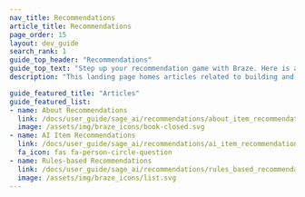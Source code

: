 ```yaml
---
nav_title: Recommendations
article_title: Recommendations
page_order: 15
layout: dev_guide
search_rank: 1
guide_top_header: "Recommendations"
guide_top_text: "Step up your recommendation game with Braze. Here is a collection of what you need to know about setting up recommendation engines so that you can suggest items or content that users actually want. From customizing experiences with AI to building your own engines with Liquid or Connected Content, you'll find everything you need to make every recommendation count."
description: "This landing page homes articles related to building and using recommendation engines in Braze."

guide_featured_title: "Articles"
guide_featured_list:
- name: About Recommendations
  link: /docs/user_guide/sage_ai/recommendations/about_item_recommendations/
  image: /assets/img/braze_icons/book-closed.svg
- name: AI Item Recommendations
  link: /docs/user_guide/sage_ai/recommendations/ai_item_recommendations/
  fa_icon: fas fa-person-circle-question 
- name: Rules-based Recommendations
  link: /docs/user_guide/sage_ai/recommendations/rules_based_recommendations/
  image: /assets/img/braze_icons/list.svg
---
```


<br><br>
